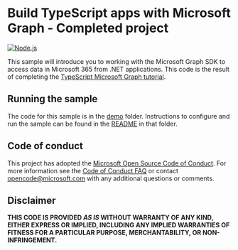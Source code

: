 # Build TypeScript apps with Microsoft Graph - Completed project

[![Node.js](https://github.com/microsoftgraph/msgraph-training-typescript/actions/workflows/nodejs.yml/badge.svg)](https://github.com/microsoftgraph/msgraph-training-typescript/actions/workflows/nodejs.yml)

This sample will introduce you to working with the Microsoft Graph SDK to access data in Microsoft 365 from .NET applications. This code is the result of completing the [TypeScript Microsoft Graph tutorial](https://docs.microsoft.com/graph/tutorials/typescript).

## Running the sample

The code for this sample is in the [demo](demo) folder. Instructions to configure and run the sample can be found in the [README](demo/README.md) in that folder.

## Code of conduct

This project has adopted the [Microsoft Open Source Code of Conduct](https://opensource.microsoft.com/codeofconduct/). For more information see the [Code of Conduct FAQ](https://opensource.microsoft.com/codeofconduct/faq/) or contact [opencode@microsoft.com](mailto:opencode@microsoft.com) with any additional questions or comments.

## Disclaimer

**THIS CODE IS PROVIDED _AS IS_ WITHOUT WARRANTY OF ANY KIND, EITHER EXPRESS OR IMPLIED, INCLUDING ANY IMPLIED WARRANTIES OF FITNESS FOR A PARTICULAR PURPOSE, MERCHANTABILITY, OR NON-INFRINGEMENT.**
